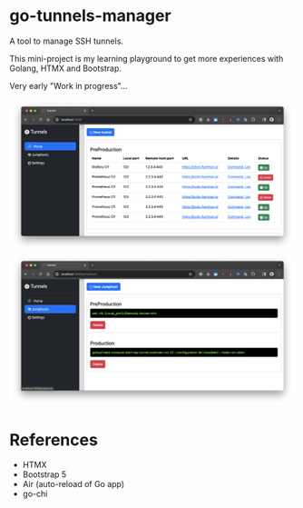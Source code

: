 # go-tunnels-manager

A tool to manage SSH tunnels.

This mini-project is my learning playground to get more experiences with Golang, HTMX and Bootstrap.

Very early "Work in progress"...

![Screenshoot](img/screenshoot.png)
![Screenshoot2](img/screenshoot2.png)

# References

 * HTMX
 * Bootstrap 5
 * Air (auto-reload of Go app)
 * go-chi
